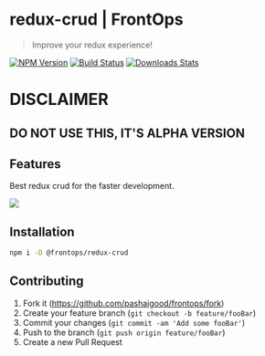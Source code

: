 # redux-crud | FrontOps
> Improve your redux experience!

[![NPM Version][npm-image]][npm-url]
[![Build Status][travis-image]][travis-url]
[![Downloads Stats][npm-downloads]][npm-url]

# DISCLAIMER
## DO NOT USE THIS, IT'S ALPHA VERSION

## Features

Best redux crud for the faster development.

![](header.png)

## Installation

```sh
npm i -D @frontops/redux-crud
```


## Contributing

1. Fork it (<https://github.com/pashaigood/frontops/fork>)
2. Create your feature branch (`git checkout -b feature/fooBar`)
3. Commit your changes (`git commit -am 'Add some fooBar'`)
4. Push to the branch (`git push origin feature/fooBar`)
5. Create a new Pull Request

<!-- Markdown link & img dfn's -->
[npm-image]: https://img.shields.io/npm/v/@frontops/redux-crud.svg?style=flat-square
[npm-url]: https://npmjs.org/package/@frontops/redux-crud
[npm-downloads]: https://img.shields.io/npm/dm/@frontops/redux-crud.svg?style=flat-square
[travis-image]: https://img.shields.io/travis/dbader/node-@frontops/redux-crud/master.svg?style=flat-square
[travis-url]: https://travis-ci.org/dbader/node-@frontops/redux-crud
[wiki]: https://github.com/pashaigood/frontOps/wiki
